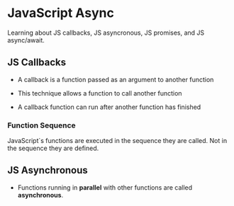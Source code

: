 # JavaScript Async
Learning about JS callbacks, JS asyncronous, JS promises, and JS async/await.

## JS Callbacks
* A callback is a function passed as an argument to another function

* This technique allows a function to call another function

* A callback function can run after another function has finished

### Function Sequence
JavaScript`s functions are executed in the sequence they are called. Not in the sequence they are defined.

## JS Asynchronous
* Functions running in **parallel** with other functions are called **asynchronous**.
